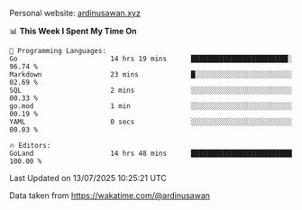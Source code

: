 Personal website: [ardinusawan.xyz](https://ardinusawan.xyz)

<!--START_SECTION:waka-->
📊 **This Week I Spent My Time On** 

```text
💬 Programming Languages: 
Go                       14 hrs 19 mins      ████████████████████████░   96.74 % 
Markdown                 23 mins             █░░░░░░░░░░░░░░░░░░░░░░░░   02.69 % 
SQL                      2 mins              ░░░░░░░░░░░░░░░░░░░░░░░░░   00.33 % 
go.mod                   1 min               ░░░░░░░░░░░░░░░░░░░░░░░░░   00.19 % 
YAML                     0 secs              ░░░░░░░░░░░░░░░░░░░░░░░░░   00.03 % 

🔥 Editors: 
GoLand                   14 hrs 48 mins      █████████████████████████   100.00 % 
```


 Last Updated on 13/07/2025 10:25:21 UTC
<!--END_SECTION:waka-->
Data taken from https://wakatime.com/@ardinusawan
